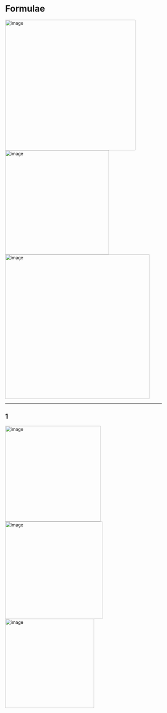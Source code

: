 # Formulae
<img width="419" alt="image" src="https://github.com/user-attachments/assets/22a4d48a-5a3a-4eeb-8fe6-a51069e54d7e" />
<img width="334" alt="image" src="https://github.com/user-attachments/assets/eda58916-e8f3-4bfb-8804-54c7e76e3058" />
<img width="464" alt="image" src="https://github.com/user-attachments/assets/07878c1d-957c-4d14-8e7f-53bec06a0e43" />

--------

## 1
<img width="307" alt="image" src="https://github.com/user-attachments/assets/8a45b5e5-4f0b-43f7-bcfb-ebf3a56831db" />
<img width="313" alt="image" src="https://github.com/user-attachments/assets/7d7a25ed-67a0-443c-803c-1db5e32e92f0" />
<img width="286" alt="image" src="https://github.com/user-attachments/assets/5d449030-4288-488e-8dd8-60716e983376" />
